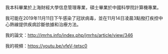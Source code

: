我本科畢業於上海財經大學信息管理專業，碩士畢業於中國科學院計算機專業。

我可能在2019年11月11日下午感染了冠狀病毒，並在11月14日凌晨3點撥打疾控中心熱線提供疾病診斷依據和治療方法。

我的論文：http://jmrhs.info/index.php/jmrhs/article/view/346

我的視頻：https://youtu.be/vfeV-tetsc0

